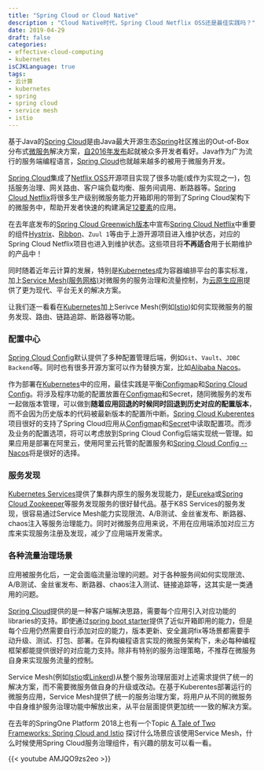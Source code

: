 ```yaml
---
title: "Spring Cloud or Cloud Native"
description : "Cloud Native时代，Spring Cloud Netflix OSS还是最佳实践吗？"
date: 2019-04-29
draft: false
categories:
- effective-cloud-computing
- kubernetes
isCJKLanguage: true
tags:
- 云计算
- kubernetes
- spring
- spring cloud
- service mesh
- istio
---
```

基于Java的[Spring Cloud][spring-cloud]是由Java最大开源生态[Spring][spring]社区推出的Out-of-Box分布式[微服务][microservice]解决方案，[自2016年发布][spring-cloud-angel-release-notes]起就被众多开发者看好。Java作为广为流行的服务端编程语言，[Spring Cloud][spring-cloud]也就越来越多的被用于微服务开发。

[Spring Cloud][spring-cloud]集成了[Netflix OSS][netflix-oss]开源项目实现了很多功能(或作为实现之一)，包括服务治理、网关路由、客户端负载均衡、服务间调用、断路器等。[Spring Cloud Netflix][spring-cloud-netflix]将很多生产级别微服务能力开箱即用的带到了Spring Cloud架构下的微服务中，帮助开发者快速的构建满足[12要素][12factor]的应用。

在去年底发布的[Spring Cloud Greenwich版本][spring-cloud-netflix-entering-maintenance-mode]中宣布[Spring Cloud Netflix][spring-cloud-netflix]中重要的组件[Hystrix][hystrix-status]、[Ribbon][ribbon-status]、`Zuul 1`等由于上游开源项目进入维护状态，对应的Spring Cloud Netflix项目也进入到维护状态。这些项目将**不再适合**用于长期维护的产品中！

同时随着近年云计算的发展，特别是[Kubernetes][k8s]成为容器编排平台的事实标准，加上[Service Mesh(服务网格)][what-is-service-mesh]对微服务的服务治理和流量控制，为[云原生应用][cloud-native-apps]提供了更为现代、平台无关的解决方案。

<!--more-->

让我们逐一看看在[Kubernetes][k8s]加上Serivce Mesh(例如[Istio][istio])如何实现微服务的服务发现、路由、链路追踪、断路器等功能。

### 配置中心

[Spring Cloud Config][spring-cloud-config]默认提供了多种配置管理后端，例如`Git`、`Vault`、`JDBC Backend`等。同时也有很多开源方案可以作为替换方案，比如[Alibaba Nacos][nacos]。

作为部署在[Kubernetes][k8s]中的应用，最佳实践是平衡[Configmap][k8s-configmap]和[Spring Cloud Config][spring-cloud-config]。将涉及程序功能的配置放置在[Configmap][k8s-configmap]和Secret，随同微服务的发布一起做版本管理，可以做到**随着应用回退的时候同时回退到历史对应的配置版本**，而不会因为历史版本的代码被最新版本的配置所中断。[Spring Cloud Kuberentes][spring-cloud-k8s]项目很好的支持了Spring Cloud应用从[Configmap][spring-cloud-k8s-config]和[Secret][spring-cloud-k8s-secret]中读取配置项。而涉及业务的配置选项，将可以考虑放到Spring Cloud Config后端实现统一管理。如果应用是部署在阿里云，使用阿里云托管的配置服务和[Spring Cloud Config -- Nacos][nacos]将是很好的选择。

### 服务发现

[Kubernetes Services][k8s-discovery-services]提供了集群内原生的服务发现能力，是[Eureka][spring-cloud-netflix]或[Spring Cloud Zookeeper][spring-cloud-zookeeper]等服务发现服务的很好替代品。基于K8S Services的服务发现，很容易通过Service Mesh能力实现限流、A/B测试、金丝雀发布、断路器、chaos注入等服务治理能力。同时对微服务应用来说，不用在应用端添加对应三方库来实现服务注册及发现，减少了应用端开发需求。

### 各种流量治理场景

应用被服务化后，一定会面临流量治理的问题。对于各种服务间如何实现限流、A/B测试、金丝雀发布、断路器、chaos注入测试、链接追踪等，这其实是一类通用的问题。

[Spring Cloud][spring-cloud]提供的是一种客户端解决思路，需要每个应用引入对应功能的libraries的支持。即使通过[spring boot starter][spring-boot-starter]提供了近似开箱即用的能力，但是每个应用仍然需要自行添加对应的能力，版本更新、安全漏洞fix等场景都需要手动升级、测试、打包、部署。在异构编程语言实现的微服务架构下，未必每种编程框架都能提供很好的对应能力支持。除非有特别的服务治理策略，不推荐在微服务自身来实现服务流量的控制。

Service Mesh(例如[Istio][istio]或[Linkerd][linkerd])从整个服务治理层面对上述需求提供了统一的解决方案，而不需要微服务做自身的升级或改动。在基于Kuberentes部署运行的微服务应用，Service Mesh提供了统一的服务治理方案，将用户从不同的微服务中自身维护服务治理功能中解放出来，从平台层面提供更加统一一致的解决方案。

在去年的SpringOne Platform 2018上也有一个Topic [A Tale of Two Frameworks: Spring Cloud and Istio][spring-cloud-and-istio] 探讨什么场景应该使用Service Mesh，什么时候使用Spring Cloud服务治理组件，有兴趣的朋友可以看一看。

{{< youtube AMJQO9zs2eo >}}

[spring]: https://spring.io/
[spring-cloud]: https://spring.io/projects/spring-cloud
[microservice]: https://en.wikipedia.org/wiki/Microservices
[spring-cloud-angel-release-notes]: https://github.com/spring-projects/spring-cloud/wiki/Spring-Cloud-Angel-Release-Notes/6e0e1ba3d510d4a30b95c1468007b22f2427fa25
[netflix-oss]: https://netflix.github.io/
[spring-cloud-netflix]: https://spring.io/projects/spring-cloud-netflix
[12factor]: https://12factor.net/
[k8s]: https://kubernetes.io/
[what-is-service-mesh]: https://www.nginx.com/blog/what-is-a-service-mesh/
[spring-cloud-netflix-entering-maintenance-mode]: https://spring.io/blog/2018/12/12/spring-cloud-greenwich-rc1-available-now#spring-cloud-netflix-projects-entering-maintenance-mode
[cloud-native-apps]: https://www.redhat.com/en/topics/cloud-native-apps
[hystrix-status]: https://github.com/Netflix/Hystrix#hystrix-status
[ribbon-status]: https://github.com/Netflix/ribbon#project-status-on-maintenance
[istio]: https://istio.io/
[spring-cloud-config]: https://spring.io/projects/spring-cloud-config
[nacos]: https://github.com/alibaba/nacos
[spring-cloud-k8s]: https://github.com/spring-cloud/spring-cloud-kubernetes
[spring-cloud-k8s-config]: https://github.com/spring-cloud/spring-cloud-kubernetes#kubernetes-propertysource-implementations
[spring-cloud-k8s-secret]: https://github.com/spring-cloud/spring-cloud-kubernetes#secrets-propertysource
[k8s-configmap]: https://kubernetes.io/docs/user-guide/configmap/
[spring-cloud-zookeeper]: https://spring.io/projects/spring-cloud-zookeeper
[k8s-discovery-services]: https://kubernetes.io/docs/concepts/services-networking/service/#discovering-services
[spring-boot-starter]: https://www.baeldung.com/spring-boot-starters
[linkerd]: https://linkerd.io/
[spring-cloud-and-istio]: https://youtu.be/AMJQO9zs2eo
